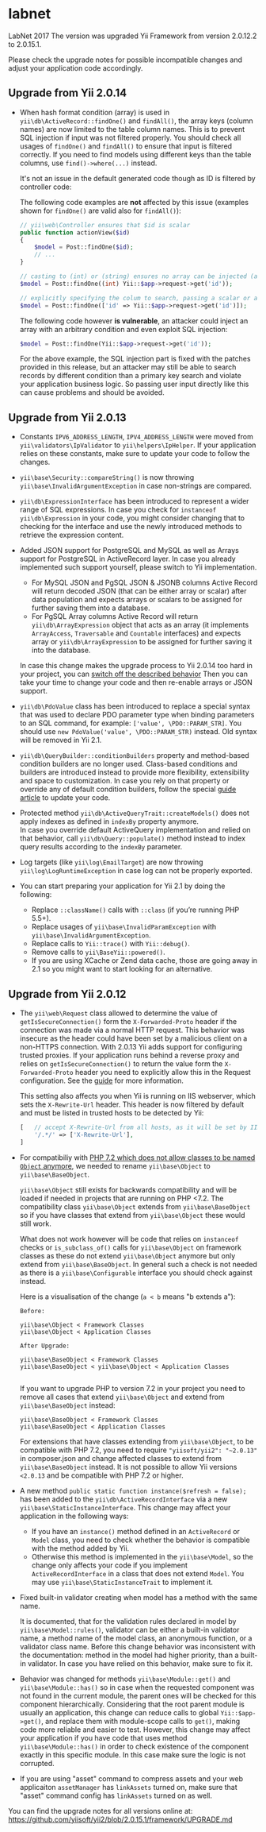 # labnet
LabNet 2017
The version was upgraded Yii Framework from version 2.0.12.2 to 2.0.15.1.

  Please check the upgrade notes for possible incompatible changes
  and adjust your application code accordingly.

  Upgrade from Yii 2.0.14
  -----------------------
  
  * When hash format condition (array) is used in `yii\db\ActiveRecord::findOne()` and `findAll()`, the array keys (column names)
    are now limited to the table column names. This is to prevent SQL injection if input was not filtered properly.
    You should check all usages of `findOne()` and `findAll()` to ensure that input is filtered correctly.
    If you need to find models using different keys than the table columns, use `find()->where(...)` instead.
  
    It's not an issue in the default generated code though as ID is filtered by
    controller code:
  
    The following code examples are **not** affected by this issue (examples shown for `findOne()` are valid also for `findAll()`):
  
    ```php
    // yii\web\Controller ensures that $id is scalar
    public function actionView($id)
    {
        $model = Post::findOne($id);
        // ...
    }
    ```
  
    ```php
    // casting to (int) or (string) ensures no array can be injected (an exception will be thrown so this is not a good practise)
    $model = Post::findOne((int) Yii::$app->request->get('id'));
    ```
  
    ```php
    // explicitly specifying the colum to search, passing a scalar or array here will always result in finding a single record
    $model = Post::findOne(['id' => Yii::$app->request->get('id')]);
    ```
  
    The following code however **is vulnerable**, an attacker could inject an array with an arbitrary condition and even exploit SQL injection:
  
    ```php
    $model = Post::findOne(Yii::$app->request->get('id'));
    ```
  
    For the above example, the SQL injection part is fixed with the patches provided in this release, but an attacker may still be able to search
    records by different condition than a primary key search and violate your application business logic. So passing user input directly like this can cause problems and should be avoided.
  
  
  Upgrade from Yii 2.0.13
  -----------------------
  
  * Constants `IPV6_ADDRESS_LENGTH`, `IPV4_ADDRESS_LENGTH` were moved from `yii\validators\IpValidator` to `yii\helpers\IpHelper`.
    If your application relies on these constants, make sure to update your code to follow the changes.
  
  * `yii\base\Security::compareString()` is now throwing `yii\base\InvalidArgumentException` in case non-strings are compared.
  
  * `yii\db\ExpressionInterface` has been introduced to represent a wider range of SQL expressions. In case you check for
    `instanceof yii\db\Expression` in your code, you might consider changing that to checking for the interface and use the newly
    introduced methods to retrieve the expression content.
  
  * Added JSON support for PostgreSQL and MySQL as well as Arrays support for PostgreSQL in ActiveRecord layer.
    In case you already implemented such support yourself, please switch to Yii implementation.
    * For MySQL JSON and PgSQL JSON & JSONB columns Active Record will return decoded JSON (that can be either array or scalar) after data population
    and expects arrays or scalars to be assigned for further saving them into a database.
    * For PgSQL Array columns Active Record will return `yii\db\ArrayExpression` object that acts as an array
    (it implements `ArrayAccess`, `Traversable` and `Countable` interfaces) and expects array or `yii\db\ArrayExpression` to be
    assigned for further saving it into the database.
  
    In case this change makes the upgrade process to Yii 2.0.14 too hard in your project, you can [switch off the described behavior](https://github.com/yiisoft/yii2/issues/15716#issuecomment-368143206)
    Then you can take your time to change your code and then re-enable arrays or JSON support.
  
  * `yii\db\PdoValue` class has been introduced to replace a special syntax that was used to declare PDO parameter type 
    when binding parameters to an SQL command, for example: `['value', \PDO::PARAM_STR]`.
    You should use `new PdoValue('value', \PDO::PARAM_STR)` instead. Old syntax will be removed in Yii 2.1.
  
  * `yii\db\QueryBuilder::conditionBuilders` property and method-based condition builders are no longer used. 
    Class-based conditions and builders are introduced instead to provide more flexibility, extensibility and
    space to customization. In case you rely on that property or override any of default condition builders, follow the 
    special [guide article](http://www.yiiframework.com/doc-2.0/guide-db-query-builder.html#adding-custom-conditions-and-expressions)
    to update your code.
  
  * Protected method `yii\db\ActiveQueryTrait::createModels()` does not apply indexes as defined in `indexBy` property anymore.  
    In case you override default ActiveQuery implementation and relied on that behavior, call `yii\db\Query::populate()`
    method instead to index query results according to the `indexBy` parameter.
  
  * Log targets (like `yii\log\EmailTarget`) are now throwing `yii\log\LogRuntimeException` in case log can not be properly exported.
  
  * You can start preparing your application for Yii 2.1 by doing the following:
  
    - Replace `::className()` calls with `::class` (if you’re running PHP 5.5+).
    - Replace usages of `yii\base\InvalidParamException` with `yii\base\InvalidArgumentException`.
    - Replace calls to `Yii::trace()` with `Yii::debug()`.
    - Remove calls to `yii\BaseYii::powered()`.
    - If you are using XCache or Zend data cache, those are going away in 2.1 so you might want to start looking for an alternative.
  
  Upgrade from Yii 2.0.12
  -----------------------
  
  * The `yii\web\Request` class allowed to determine the value of `getIsSecureConnection()` form the
    `X-Forwarded-Proto` header if the connection was made via a normal HTTP request. This behavior
    was insecure as the header could have been set by a malicious client on a non-HTTPS connection.
    With 2.0.13 Yii adds support for configuring trusted proxies. If your application runs behind a reverse proxy and relies on
    `getIsSecureConnection()` to return the value form the `X-Forwarded-Proto` header you need to explicitly allow
    this in the Request configuration. See the [guide](http://www.yiiframework.com/doc-2.0/guide-runtime-requests.html#trusted-proxies) for more information.
  
    This setting also affects you when Yii is running on IIS webserver, which sets the `X-Rewrite-Url` header.
    This header is now filtered by default and must be listed in trusted hosts to be detected by Yii:
  
    ```php
    [   // accept X-Rewrite-Url from all hosts, as it will be set by IIS
        '/.*/' => ['X-Rewrite-Url'],
    ]
    ```
  
  * For compatibiliy with [PHP 7.2 which does not allow classes to be named `Object` anymore](https://wiki.php.net/rfc/object-typehint),
    we needed to rename `yii\base\Object` to `yii\base\BaseObject`.
    
    `yii\base\Object` still exists for backwards compatibility and will be loaded if needed in projects that are
    running on PHP <7.2. The compatibility class `yii\base\Object` extends from `yii\base\BaseObject` so if you
    have classes that extend from `yii\base\Object` these would still work.
    
    What does not work however will be code that relies on `instanceof` checks or `is_subclass_of()` calls
    for `yii\base\Object` on framework classes as these do not extend `yii\base\Object` anymore but only
    extend from `yii\base\BaseObject`. In general such a check is not needed as there is a `yii\base\Configurable`
    interface you should check against instead.
    
    Here is a visualisation of the change (`a < b` means "b extends a"):
    
    ```
    Before:
    
    yii\base\Object < Framework Classes
    yii\base\Object < Application Classes
    
    After Upgrade:
    
    yii\base\BaseObject < Framework Classes
    yii\base\BaseObject < yii\base\Object < Application Classes
  
    ```
    
    If you want to upgrade PHP to version 7.2 in your project you need to remove all cases that extend `yii\base\Object`
    and extend from `yii\base\BaseObject` instead:
    
    ```
    yii\base\BaseObject < Framework Classes
    yii\base\BaseObject < Application Classes
    ```
    
    For extensions that have classes extending from `yii\base\Object`, to be compatible with PHP 7.2, you need to
    require `"yiisoft/yii2": "~2.0.13"` in composer.json and change affected classes to extend from `yii\base\BaseObject`
    instead. It is not possible to allow Yii versions `<2.0.13` and be compatible with PHP 7.2 or higher.
  
  * A new method `public static function instance($refresh = false);` has been added to the `yii\db\ActiveRecordInterface` via a new
    `yii\base\StaticInstanceInterface`. This change may affect your application in the following ways:
  
    - If you have an `instance()` method defined in an `ActiveRecord` or `Model` class, you need to check whether the behavior is
      compatible with the method added by Yii.
    - Otherwise this method is implemented in the `yii\base\Model`, so the change only affects your code if you implement `ActiveRecordInterface`
      in a class that does not extend `Model`. You may use `yii\base\StaticInstanceTrait` to implement it.
      
  * Fixed built-in validator creating when model has a method with the same name. 
  
    It is documented, that for the validation rules declared in model by `yii\base\Model::rules()`, validator can be either 
    a built-in validator name, a method name of the model class, an anonymous function, or a validator class name. 
    Before this change behavior was inconsistent with the documentation: method in the model had higher priority, than
    a built-in validator. In case you have relied on this behavior, make sure to fix it.
  
  * Behavior was changed for methods `yii\base\Module::get()` and `yii\base\Module::has()` so in case when the requested
    component was not found in the current module, the parent ones will be checked for this component hierarchically.
    Considering that the root parent module is usually an application, this change can reduce calls to global `Yii::$app->get()`,
    and replace them with module-scope calls to `get()`, making code more reliable and easier to test.
    However, this change may affect your application if you have code that uses method `yii\base\Module::has()` in order
    to check existence of the component exactly in this specific module. In this case make sure the logic is not corrupted.
  
  * If you are using "asset" command to compress assets and your web applicaiton `assetManager` has `linkAssets` turned on,
    make sure that "asset" command config has `linkAssets` turned on as well.

  You can find the upgrade notes for all versions online at:
  https://github.com/yiisoft/yii2/blob/2.0.15.1/framework/UPGRADE.md